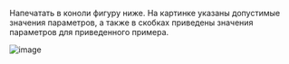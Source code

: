 Напечатать в коноли фигуру ниже.
На картинке указаны допустимые значения параметров, а также в скобках приведены значения параметров для приведенного примера.

![image](https://user-images.githubusercontent.com/58388133/137786189-da7953c5-9fec-424a-b228-765f294b5192.png)
